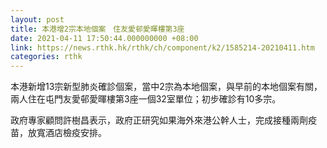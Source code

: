 ```yaml
---
layout: post
title: 本港增2宗本地個案　住友愛邨愛暉樓第3座
date: 2021-04-11 17:50:44.000000000 +08:00
link: https://news.rthk.hk/rthk/ch/component/k2/1585214-20210411.htm
categories: rthk
---
```


本港新增13宗新型肺炎確診個案，當中2宗為本地個案，與早前的本地個案有關，兩人住在屯門友愛邨愛暉樓第3座一個32室單位；初步確診有10多宗。

政府專家顧問許樹昌表示，政府正研究如果海外來港公幹人士，完成接種兩劑疫苗，放寬酒店檢疫安排。
